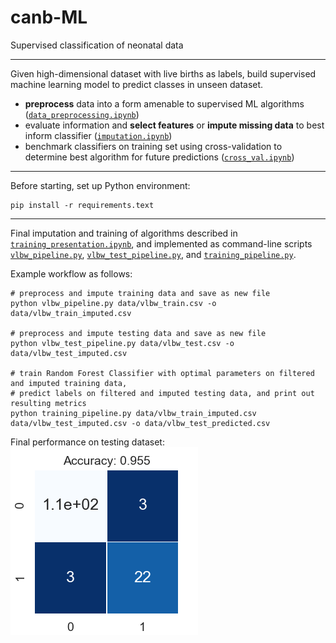 # canb-ML
Supervised classification of neonatal data

---
Given high-dimensional dataset with live births as labels, build supervised machine learning model to predict classes in unseen dataset.
* __preprocess__ data into a form amenable to supervised ML algorithms ([`data_preprocessing.ipynb`](data_preprocessing.ipynb))
* evaluate information and __select features__ or __impute missing data__ to best inform classifier ([`imputation.ipynb`](imputation.ipynb))
* benchmark classifiers on training set using cross-validation to determine best algorithm for future predictions ([`cross_val.ipynb`](cross_val.ipynb))
---
Before starting, set up Python environment:
```
pip install -r requirements.text
```
---
Final imputation and training of algorithms described in [`training_presentation.ipynb`](training_presentation.ipynb), and implemented as command-line scripts [`vlbw_pipeline.py`](vlbw_pipeline.py), [`vlbw_test_pipeline.py`](vlbw_test_pipeline.py), and [`training_pipeline.py`](training_pipeline.py).  

Example workflow as follows:
```
# preprocess and impute training data and save as new file
python vlbw_pipeline.py data/vlbw_train.csv -o data/vlbw_train_imputed.csv

# preprocess and impute testing data and save as new file
python vlbw_test_pipeline.py data/vlbw_test.csv -o data/vlbw_test_imputed.csv

# train Random Forest Classifier with optimal parameters on filtered and imputed training data,
# predict labels on filtered and imputed testing data, and print out resulting metrics
python training_pipeline.py data/vlbw_train_imputed.csv data/vlbw_test_imputed.csv -o data/vlbw_test_predicted.csv
```

Final performance on testing dataset:  
![alt text](data/final_metrics.png)

